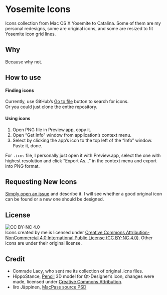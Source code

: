 # Yosemite Icons

Icons collection from Mac OS X Yosemite to Catalina. Some of them are my personal redesigns, some are original icons, and some are resized to fit Yosemite icon grid lines.

## Why

Because why not.

## How to use

#### Finding icons

Currently, use GitHub’s [Go to file](https://github.com/yeyebbc/yosemite_icons/find/master) button to search for icons.  
Or you could just clone the entire repository.

#### Using icons

1. Open PNG file in Preview.app, copy it.
2. Open “Get Info” window from application’s context menu.
3. Select by clicking the app’s icon to the top left of the “Info” window. Paste it, done.

For `.icns` file, I personally just open it with Preview.app, select the one with highest resolution and click “Export As…” in the context menu and export into PNG format.

## Requesting New Icons

[Simply open an issue](https://github.com/yeyebbc/yosemite_icons/issues/new/choose) and describe it. I will see whether a good original icon can be found or a new one should be designed.

## License

![CC BY-NC 4.0](https://i.creativecommons.org/l/by-nc/4.0/88x31.png)  
Icons created by me is licensed under [Creative Commons Attribution-NonCommercial 4.0 International Public License (CC BY-NC 4.0)](https://creativecommons.org/licenses/by-nc/4.0/). Other icons are under their original license.

## Credit

- Comrade Lacy, who sent me its collection of original .icns files.
- HippoStance, [Pencil](https://skfb.ly/6SUAn) 3D model for Qt-Designer’s icon, changes were made, licensed under [Creative Commons Attribution](http://creativecommons.org/licenses/by/4.0/).
- Iiro Jäppinen, [MacPass source PSD](https://github.com/MacPass/MacPass/commit/1a095ce1d7c88ad9415f82795665f38599317676)
